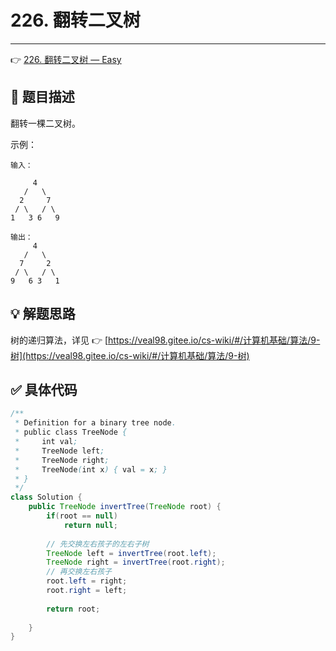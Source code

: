 # 226. 翻转二叉树

---

👉 [226. 翻转二叉树 — Easy](https://leetcode-cn.com/problems/invert-binary-tree/)

## 📜 题目描述

翻转一棵二叉树。

示例：

```
输入：

     4
   /   \
  2     7
 / \   / \
1   3 6   9

输出：
     4
   /   \
  7     2
 / \   / \
9   6 3   1
```

## 💡 解题思路

树的递归算法，详见 👉 [https://veal98.gitee.io/cs-wiki/#/计算机基础/算法/9-树](https://veal98.gitee.io/cs-wiki/#/计算机基础/算法/9-树)


## ✅  具体代码 


```java
/**
 * Definition for a binary tree node.
 * public class TreeNode {
 *     int val;
 *     TreeNode left;
 *     TreeNode right;
 *     TreeNode(int x) { val = x; }
 * }
 */
class Solution {
    public TreeNode invertTree(TreeNode root) {
        if(root == null)
            return null;
        
        // 先交换左右孩子的左右子树
        TreeNode left = invertTree(root.left);
        TreeNode right = invertTree(root.right);
        // 再交换左右孩子
        root.left = right;
        root.right = left;
        
        return root;
        
    }
}
```

